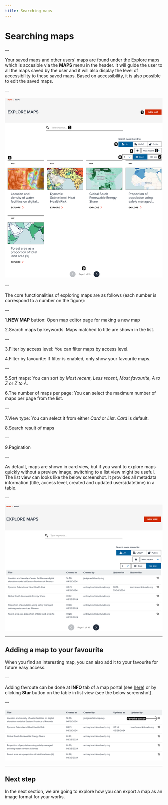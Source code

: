 ```yaml
---
title: Searching maps
---
```


# Searching maps

--

Your saved maps and other users' maps are found under the Explore maps which is accesible via the **MAPS** menu in the header.
It will guide the user to all the maps saved by the user and it will also display the level of accessibility to these saved maps.
Based on accessibility, it is also possible to edit the saved maps.

--

![Explore maps in Card view](../assets/sharing/search_map_1.png)

--

The core functionalities of exploring maps are as follows (each number is correspond to a number on the figure):

--

1.**NEW MAP** button: Open map editor page for making a new map

2.Search maps by keywords. Maps matched to title are shown in the list. 

--

3.Filter by access level: You can filter maps by access level.

4.Filter by favourite: If filter is enabled, only show your favourite maps.

--

5.Sort maps: You can sort by _Most recent_, _Less recent_, _Most favourite_, _A to Z_ or _Z to A_.

6.The number of maps per page: You can select the maximum number of maps per page from the list.

--

7.View type: You can select it from either _Card_ or _List_. _Card_ is default.

8.Search result of maps

--

9.Pagination

--

As default, maps are shown in card view, but if you want to explore maps quickly without a preview image, switching to a list view might be useful. <hidden>The list view can looks like the below screenshot. It provides all metadata information (title, access level, created and updated users/datetime) in a table.</hidden>

--

![Explore maps in List view](../assets/sharing/search_map_2.png)

---

## Adding a map to your favourite

When you find an interesting map, you can also add it to your favourite for future easy access.

--

Adding favroute can be done at **INFO** tab of a map portal (see [here](./share_map.md#info-tab)) or by clicking **Star** button on the table in list view (see the below screenshot).

--

![Favourite button in List view](../assets/sharing/search_map_3.png)

---

## Next step

In the next section, we are going to explore how you can export a map as an image format for your works.
